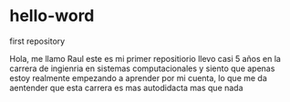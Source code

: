 # hello-word
first repository

Hola, me llamo Raul este es mi primer repositiorio llevo casi 5 años en la carrera de ingienria en sistemas computacionales y siento que apenas estoy realmente empezando a aprender por mi cuenta, lo que me da aentender que esta carrera es mas autodidacta mas que nada
